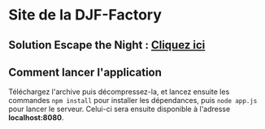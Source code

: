 # Site de la DJF-Factory

## Solution Escape the Night : [Cliquez ici](escape-the-night.md)

## Comment lancer l'application

Téléchargez l'archive puis décompressez-la, et lancez ensuite les commandes ``npm install`` pour installer les dépendances, puis ``node app.js`` pour lancer le serveur. Celui-ci sera ensuite disponible à l'adresse **localhost:8080**.
